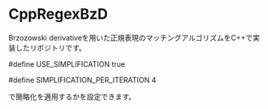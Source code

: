 # CppRegexBzD

Brzozowski derivativeを用いた正規表現のマッチングアルゴリズムをC++で実装したリポジトリです。

#define USE_SIMPLIFICATION true

#define SIMPLIFICATION_PER_ITERATION 4

で簡略化を適用するかを設定できます。

